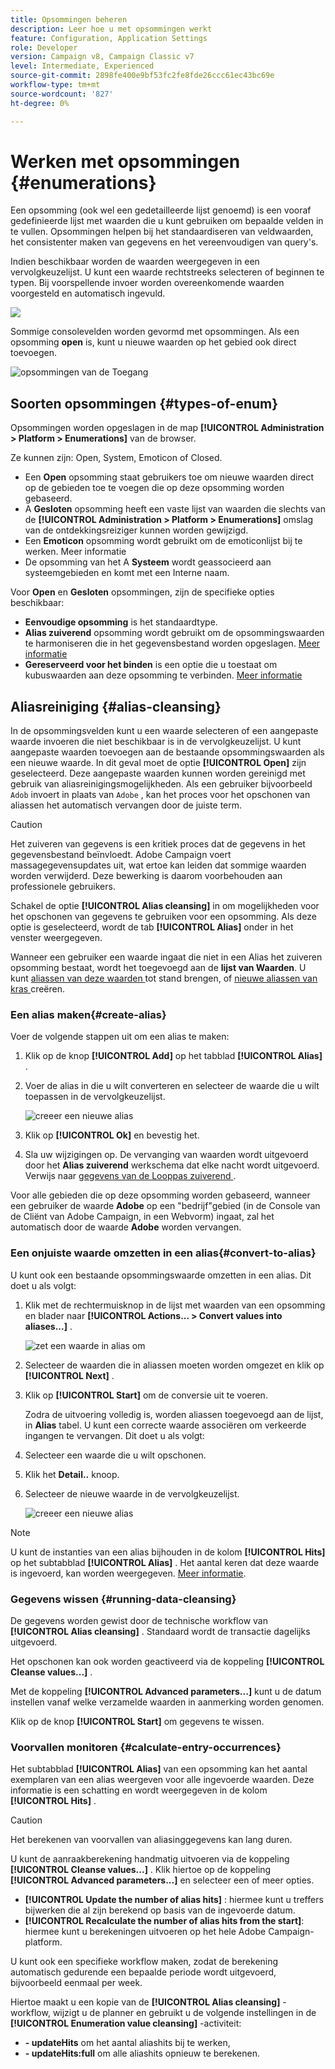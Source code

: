 ```yaml
---
title: Opsommingen beheren
description: Leer hoe u met opsommingen werkt
feature: Configuration, Application Settings
role: Developer
version: Campaign v8, Campaign Classic v7
level: Intermediate, Experienced
source-git-commit: 2898fe400e9bf53fc2fe8fde26ccc61ec43bc69e
workflow-type: tm+mt
source-wordcount: '827'
ht-degree: 0%

---
```


# Werken met opsommingen {#enumerations}

Een opsomming (ook wel een gedetailleerde lijst genoemd) is een vooraf gedefinieerde lijst met waarden die u kunt gebruiken om bepaalde velden in te vullen. Opsommingen helpen bij het standaardiseren van veldwaarden, het consistenter maken van gegevens en het vereenvoudigen van query&#39;s.

Indien beschikbaar worden de waarden weergegeven in een vervolgkeuzelijst. U kunt een waarde rechtstreeks selecteren of beginnen te typen. Bij voorspellende invoer worden overeenkomende waarden voorgesteld en automatisch ingevuld.

![](assets/enum_values.png)

Sommige consolevelden worden gevormd met opsommingen. Als een opsomming **open** is, kunt u nieuwe waarden op het gebied ook direct toevoegen.

![ opsommingen van de Toegang ](../config/assets/enumerations-menu.png)

## Soorten opsommingen {#types-of-enum}

Opsommingen worden opgeslagen in de map **[!UICONTROL Administration > Platform > Enumerations]** van de browser.

Ze kunnen zijn: Open, System, Emoticon of Closed.

* Een **Open** opsomming staat gebruikers toe om nieuwe waarden direct op de gebieden toe te voegen die op deze opsomming worden gebaseerd.
* A **Gesloten** opsomming heeft een vaste lijst van waarden die slechts van de **[!UICONTROL Administration > Platform > Enumerations]** omslag van de ontdekkingsreiziger kunnen worden gewijzigd.
* Een **Emoticon** opsomming wordt gebruikt om de emoticonlijst bij te werken. Meer informatie
* De opsomming van het A **Systeem** wordt geassocieerd aan systeemgebieden en komt met een Interne naam.

Voor **Open** en **Gesloten** opsommingen, zijn de specifieke opties beschikbaar:

* **Eenvoudige opsomming** is het standaardtype.
* **Alias zuiverend** opsomming wordt gebruikt om de opsommingswaarden te harmoniseren die in het gegevensbestand worden opgeslagen. [Meer informatie](#alias-cleansing)
* **Gereserveerd voor het binden** is een optie die u toestaat om kubuswaarden aan deze opsomming te verbinden. [Meer informatie](../reporting/gs-cubes.md)


## Aliasreiniging {#alias-cleansing}

In de opsommingsvelden kunt u een waarde selecteren of een aangepaste waarde invoeren die niet beschikbaar is in de vervolgkeuzelijst. U kunt aangepaste waarden toevoegen aan de bestaande opsommingswaarden als een nieuwe waarde. In dit geval moet de optie **[!UICONTROL Open]** zijn geselecteerd. Deze aangepaste waarden kunnen worden gereinigd met gebruik van aliasreinigingsmogelijkheden. Als een gebruiker bijvoorbeeld `Adob` invoert in plaats van `Adobe` , kan het proces voor het opschonen van aliassen het automatisch vervangen door de juiste term.

>[!CAUTION]
>
>Het zuiveren van gegevens is een kritiek proces dat de gegevens in het gegevensbestand beïnvloedt. Adobe Campaign voert massagegevensupdates uit, wat ertoe kan leiden dat sommige waarden worden verwijderd. Deze bewerking is daarom voorbehouden aan professionele gebruikers.

Schakel de optie **[!UICONTROL Alias cleansing]** in om mogelijkheden voor het opschonen van gegevens te gebruiken voor een opsomming. Als deze optie is geselecteerd, wordt de tab **[!UICONTROL Alias]** onder in het venster weergegeven.

Wanneer een gebruiker een waarde ingaat die niet in een Alias het zuiveren opsomming bestaat, wordt het toegevoegd aan de **lijst van Waarden**. U kunt [ aliassen van deze waarden ](#convert-to-alias) tot stand brengen, of [ nieuwe aliassen van kras ](#create-alias) creëren.

### Een alias maken{#create-alias}

Voer de volgende stappen uit om een alias te maken:

1. Klik op de knop **[!UICONTROL Add]** op het tabblad **[!UICONTROL Alias]** .
1. Voer de alias in die u wilt converteren en selecteer de waarde die u wilt toepassen in de vervolgkeuzelijst.

   ![ creeer een nieuwe alias ](assets/new-alias.png)

1. Klik op **[!UICONTROL Ok]** en bevestig het.

1. Sla uw wijzigingen op. De vervanging van waarden wordt uitgevoerd door het **Alias zuiverend** werkschema dat elke nacht wordt uitgevoerd. Verwijs naar [ gegevens van de Looppas zuiverend ](#running-data-cleansing).

Voor alle gebieden die op deze opsomming worden gebaseerd, wanneer een gebruiker de waarde **Adobe** op een &quot;bedrijf&quot;gebied (in de Console van de Cliënt van Adobe Campaign, in een Webvorm) ingaat, zal het automatisch door de waarde **Adobe** worden vervangen.

### Een onjuiste waarde omzetten in een alias{#convert-to-alias}

U kunt ook een bestaande opsommingswaarde omzetten in een alias. Dit doet u als volgt:

1. Klik met de rechtermuisknop in de lijst met waarden van een opsomming en blader naar **[!UICONTROL Actions... > Convert values into aliases...]** .

   ![ zet een waarde in alias ](assets/convert-into-aliases.png) om

1. Selecteer de waarden die in aliassen moeten worden omgezet en klik op **[!UICONTROL Next]** .
1. Klik op **[!UICONTROL Start]** om de conversie uit te voeren.

   Zodra de uitvoering volledig is, worden aliassen toegevoegd aan de lijst, in **Alias** tabel. U kunt een correcte waarde associëren om verkeerde ingangen te vervangen. Dit doet u als volgt:

1. Selecteer een waarde die u wilt opschonen.
1. Klik het **Detail..** knoop.
1. Selecteer de nieuwe waarde in de vervolgkeuzelijst.

   ![ creeer een nieuwe alias ](assets/define-new-alias.png)


>[!NOTE]
>
>U kunt de instanties van een alias bijhouden in de kolom **[!UICONTROL Hits]** op het subtabblad **[!UICONTROL Alias]** . Het aantal keren dat deze waarde is ingevoerd, kan worden weergegeven.  [Meer informatie](#calculate-entry-occurrences).

### Gegevens wissen {#running-data-cleansing}

De gegevens worden gewist door de technische workflow van **[!UICONTROL Alias cleansing]** . Standaard wordt de transactie dagelijks uitgevoerd.

Het opschonen kan ook worden geactiveerd via de koppeling **[!UICONTROL Cleanse values...]** .

Met de koppeling **[!UICONTROL Advanced parameters...]** kunt u de datum instellen vanaf welke verzamelde waarden in aanmerking worden genomen.

Klik op de knop **[!UICONTROL Start]** om gegevens te wissen.

### Voorvallen monitoren {#calculate-entry-occurrences}

Het subtabblad **[!UICONTROL Alias]** van een opsomming kan het aantal exemplaren van een alias weergeven voor alle ingevoerde waarden. Deze informatie is een schatting en wordt weergegeven in de kolom **[!UICONTROL Hits]** .

>[!CAUTION]
>
>Het berekenen van voorvallen van aliasinggegevens kan lang duren.
>

U kunt de aanraakberekening handmatig uitvoeren via de koppeling **[!UICONTROL Cleanse values...]** . Klik hiertoe op de koppeling **[!UICONTROL Advanced parameters...]** en selecteer een of meer opties.

* **[!UICONTROL Update the number of alias hits]** : hiermee kunt u treffers bijwerken die al zijn berekend op basis van de ingevoerde datum.
* **[!UICONTROL Recalculate the number of alias hits from the start]**: hiermee kunt u berekeningen uitvoeren op het hele Adobe Campaign-platform.

U kunt ook een specifieke workflow maken, zodat de berekening automatisch gedurende een bepaalde periode wordt uitgevoerd, bijvoorbeeld eenmaal per week.

Hiertoe maakt u een kopie van de **[!UICONTROL Alias cleansing]** -workflow, wijzigt u de planner en gebruikt u de volgende instellingen in de **[!UICONTROL Enumeration value cleansing]** -activiteit:

* **- updateHits** om het aantal aliashits bij te werken,
* **- updateHits:full** om alle aliashits opnieuw te berekenen.
